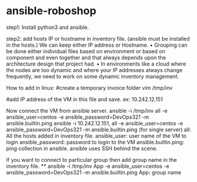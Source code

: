 # ansible-roboshop
step1: Install python3 and ansible.

step2: add hosts IP or hostname in inventory file. (ansible must be installed in the hosts.)
  We can keep either IP address or Hostname.
  • Grouping can be done either individual files based on environment or based on component and even together and that always depends upon the architecture design that project had.
  • In environments like a cloud where the nodes are too dynamic and where your IP addresses always change frequently, we need to work on some dynamic inventory management.

  How to add in linux:
  #create a temporary invoice folder
  vim /tmp/inv
  
  #add IP address of the VM in this file and save.
  ex: 10.242.12.151

  Now connect the VM from ansible server.
  ansible -i /tmp/inv all -e ansible_user=centos -e ansible_password=DevOps321 -m ansible.builtin.ping 
  ansible -i 10.242.12.151, all -e ansible_user=centos -e ansible_password=DevOps321 -m ansible.builtin.ping  (for single server)
    all: All the hosts added in inventory file.
    ansible_user: user name of the VM to login
    ansible_password: password to login to the VM
    ansible.builtin.ping: ping collection in ansible.
  ansible uses SSH behind the scene.

  If you want to connect to particular group then add group name in the inventory file.
**    ansible -i /tmp/inv App -e ansible_user=centos -e ansible_password=DevOps321 -m ansible.builtin.ping 
App: group name
  
